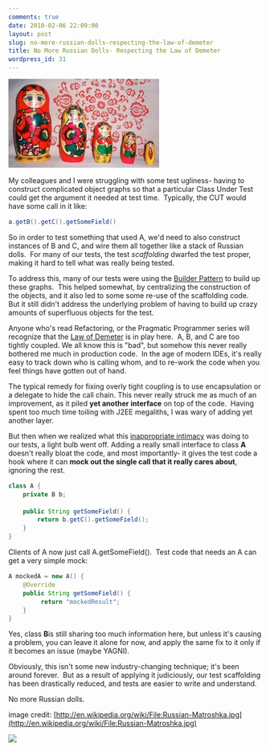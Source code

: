 ```yaml
---
comments: true
date: 2010-02-06 22:09:00
layout: post
slug: no-more-russian-dolls-respecting-the-law-of-demeter
title: No More Russian Dolls- Respecting the Law of Demeter
wordpress_id: 31
---
```





![image](/images/2010/02/russiandolls.jpg)






My colleagues and I were struggling with some test ugliness- having to construct complicated object graphs so that a particular Class Under Test could get the argument it needed at test time.  Typically, the CUT would have some call in it like:









``` java
a.getB().getC().getSomeField()
```




So in order to test something that used A, we'd need to also construct instances of B and C, and wire them all together like a stack of Russian dolls.  For many of our tests, the test _scaffolding_ dwarfed the test proper, making it hard to tell what was really being tested.

To address this, many of our tests were using the [Builder Pattern](http://en.wikipedia.org/wiki/Builder_pattern) to build up these graphs.  This helped somewhat, by centralizing the construction of the objects, and it also led to some some re-use of the scaffolding code. But it still didn't address the underlying problem of having to build up crazy amounts of superfluous objects for the test.

Anyone who's read Refactoring, or the Pragmatic Programmer series will recognize that the [Law of Demeter](http://en.wikipedia.org/wiki/Law_of_Demeter) is in play here.  A, B, and C are too tightly coupled. We all know this is "bad", but somehow this never really bothered me much in production code.  In the age of modern IDEs, it's really easy to track down who is calling whom, and to re-work the code when you feel things have gotten out of hand.

The typical remedy for fixing overly tight coupling is to use encapsulation or a delegate to hide the call chain. This never really struck me as much of an improvement, as it piled **yet another interface** on top of the code.  Having spent too much time toiling with J2EE megaliths, I was wary of adding yet another layer.

But then when we realized what this [inappropriate intimacy](http://c2.com/cgi/wiki?InappropriateIntimacy) was doing to our tests, a light bulb went off. Adding a really small interface to class **A** doesn't really bloat the code, and most importantly- it gives the test code a hook where it can **mock out the single call that it really cares about**, ignoring the rest.



``` java
class A {
    private B b;

    public String getSomeField() {
        return b.getC().getSomeField();
    }
}
```


Clients of A now just call A.getSomeField().  Test code that needs an A can get a very simple mock:


``` java
A mockedA = new A() {
    @Override
    public String getSomeField() {
         return "mockedResult";
    }
}
```




Yes, class **B**is still sharing too much information here, but unless it's causing a problem, you can leave it alone for now, and apply the same fix to it only if it becomes an issue (maybe YAGNI).


Obviously, this isn't some new industry-changing technique; it's been around forever.  But as a result of applying it judiciously, our test scaffolding has been drastically reduced, and tests are easier to write and understand.


No more Russian dolls.

image credit: [http://en.wikipedia.org/wiki/File:Russian-Matroshka.jpg](http://en.wikipedia.org/wiki/File:Russian-Matroshka.jpg)


![](https://blogger.googleusercontent.com/tracker/3562558747791280858-4474706681478325964?l=garmhold.blogspot.com)
